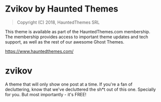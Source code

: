 Zvikov by Haunted Themes
============================

> Copyright (C) 2018, HauntedThemes SRL

This theme is available as part of the HauntedThemes.com membership. The membership provides
access to important theme updates and tech support, as well as the rest of 
our awesome Ghost Themes.

https://www.hauntedthemes.com/

# zvikov
A theme that will only show one post at a time. If you're a fan of decluttering, know that we've decluttered the sh*t out of this one. Specially for you. But most importantly - it's FREE!
